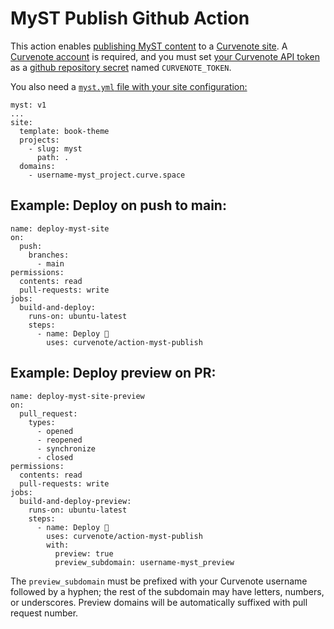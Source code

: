 # MyST Publish Github Action

This action enables [publishing MyST content](https://myst-tools.org/) to a [Curvenote site](https://curvenote.com/blog/creating-an-open-research-website). A [Curvenote account](https://curvenote.com/signup) is required, and you must set [your Curvenote API token](https://curvenote.com/docs/cli/authorization#jSdbBAdfKz) as a [github repository secret](https://docs.github.com/en/actions/security-guides/encrypted-secrets#creating-encrypted-secrets-for-a-repository) named `CURVENOTE_TOKEN`.

You also need a [`myst.yml` file with your site configuration:](https://myst-tools.org/docs/mystjs/quickstart-myst-websites#configuration)

```
myst: v1
...
site:
  template: book-theme
  projects:
    - slug: myst
      path: .
  domains:
    - username-myst_project.curve.space
```

## Example: Deploy on push to main:

```
name: deploy-myst-site
on:
  push:
    branches:
      - main
permissions:
  contents: read
  pull-requests: write
jobs:
  build-and-deploy:
    runs-on: ubuntu-latest
    steps:
      - name: Deploy 🚀
        uses: curvenote/action-myst-publish
```

## Example: Deploy preview on PR:

```
name: deploy-myst-site-preview
on:
  pull_request:
    types:
      - opened
      - reopened
      - synchronize
      - closed
permissions:
  contents: read
  pull-requests: write
jobs:
  build-and-deploy-preview:
    runs-on: ubuntu-latest
    steps:
      - name: Deploy 🚀
        uses: curvenote/action-myst-publish
        with:
          preview: true
          preview_subdomain: username-myst_preview
```

The `preview_subdomain` must be prefixed with your Curvenote username followed by a hyphen; the rest of the subdomain may have letters, numbers, or underscores. Preview domains will be automatically suffixed with pull request number.
